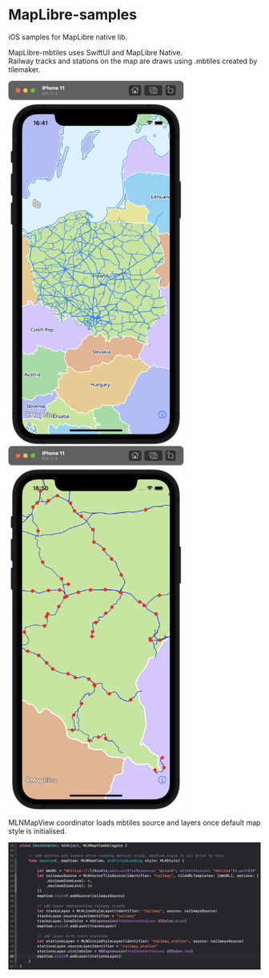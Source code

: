 # MapLibre-samples
iOS samples for MapLibre native lib.

MapLibre-mbtiles uses SwiftUI and MapLibre Native.<br>
Railway tracks and stations on the map are draws using .mbtiles created by tilemaker.

<img src="MapLibre-mbtiles/screenshots/Screenshot1.png" width="350">&nbsp;
<img src="MapLibre-mbtiles/screenshots/Screenshot2.png" width="350">

MLNMapView coordinator loads mbtiles source and layers once default map style is initialised.

<img src="MapLibre-mbtiles/screenshots/Screenshot3.png" width="710">

